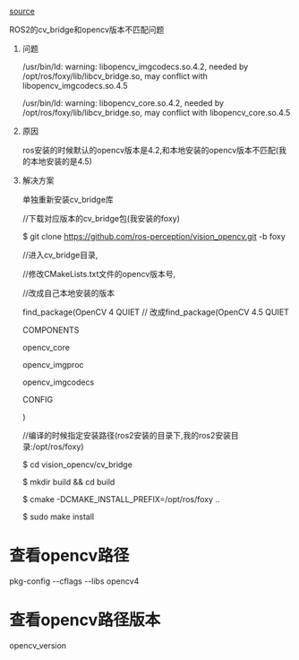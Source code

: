 [source](https://blog.csdn.net/zhngyue123/article/details/133900617?spm=1001.2101.3001.6650.1&utm_medium=distribute.pc_relevant.none-task-blog-2%7Edefault%7ECTRLIST%7ECtr-1-133900617-blog-129943471.235%5Ev43%5Epc_blog_bottom_relevance_base6&depth_1-utm_source=distribute.pc_relevant.none-task-blog-2%7Edefault%7ECTRLIST%7ECtr-1-133900617-blog-129943471.235%5Ev43%5Epc_blog_bottom_relevance_base6&utm_relevant_index=2)

ROS2的cv_bridge和opencv版本不匹配问题

1. 问题

    /usr/bin/ld: warning: libopencv_imgcodecs.so.4.2, needed by /opt/ros/foxy/lib/libcv_bridge.so, may conflict with libopencv_imgcodecs.so.4.5
     
    /usr/bin/ld: warning: libopencv_core.so.4.2, needed by /opt/ros/foxy/lib/libcv_bridge.so, may conflict with libopencv_core.so.4.5

2. 原因

   ros安装的时候默认的opencv版本是4.2,和本地安装的opencv版本不匹配(我的本地安装的是4.5)

3. 解决方案

    单独重新安装cv_bridge库

    //下载对应版本的cv_bridge包(我安装的foxy)
     
    $ git clone https://github.com/ros-perception/vision_opencv.git -b foxy

    //进入cv_bridge目录,
     
    //修改CMakeLists.txt文件的opencv版本号,
     
    //改成自己本地安装的版本
     
     
    find_package(OpenCV 4 QUIET // 改成find_package(OpenCV 4.5 QUIET
     
    COMPONENTS
     
    opencv_core
     
    opencv_imgproc
     
    opencv_imgcodecs
     
    CONFIG
     
    )

    //编译的时候指定安装路径(ros2安装的目录下,我的ros2安装目录:/opt/ros/foxy)
     
    $ cd vision_opencv/cv_bridge
     
    $ mkdir build && cd build
     
    $ cmake -DCMAKE_INSTALL_PREFIX=/opt/ros/foxy ..
     
    $ sudo make install

# 查看opencv路径
pkg-config --cflags --libs opencv4

# 查看opencv路径版本
opencv_version
